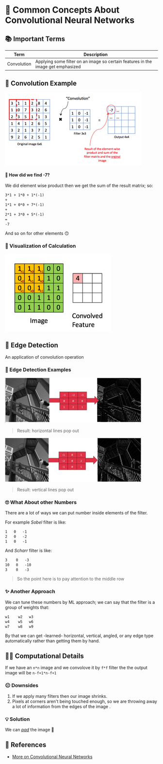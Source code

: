 # 📌 Common Concepts About Convolutional Neural Networks

## 📚 Important Terms
| Term            | Description   |
| --------------- |---------------|
| Convolution     | Applying some filter on an image so certain features in the image get emphasized |


## 🎀 Convolution Example
<img src="../res/ConvolutionEx.png" width="450"  />

#### 🤔 How did we find -7? 
We did element wise product then we get the sum of the result matrix; so:

```
3*1 + 1*0 + 1*(-1)
+
1*1 + 0*0 + 7*(-1)
+
2*1 + 3*0 + 5*(-1)
=
-7
```
And so on for other elements 🙃

### 👼 Visualization of Calculation

<img src="../res/ConvCal.gif" width="350"  />


## 🔎 Edge Detection
An application of convolution operation

### 🔎 Edge Detection Examples
<img src="../res/ConvolutionExH.JPG" width="450"  />

> Result: horizontal lines pop out

<img src="../res/ConvolutionExV.JPG" width="450"  />

> Result: vertical lines pop out

### 🙄 What About other Numbers
There are a lot of ways we can put number inside elements of the filter. 

For example _Sobel_ filter is like:

```
1   0   -1
2   0   -2
1   0   -1
```

And _Scharr_ filter is like:

```
3    0   -3
10   0   -10
3    0   -3
```

> So the point here is to pay attention to the middle row

### ✨ Another Approach
We can tune these numbers by ML approach; we can say that the filter is a group of weights that:

```
w1    w2   w3
w4    w5   w6
w7    w8   w9
```

By that we can get -learned- horizontal, vertical, angled, or any edge type automatically rather than getting them by hand.


## 🤸‍♀️ Computational Details
If we have an `n*n` image and we convolove it by `f*f` filter the the output image will be `n-f+1*n-f+1` 

### 😐 Downsides
1. If we apply many filters then our image shrinks.
2. Pixels at corners aren't being touched enough, so we are throwing away a lot of information from the edges of the image .

### 💡 Solution
We can [_pad_](./1-CommonConcepts-P2.md#padding) the image 💪 


## 🧐 References
* [More on Convolutional Neural Networks](https://www.youtube.com/playlist?list=PLkDaE6sCZn6Gl29AoE31iwdVwSG-KnDzF)
